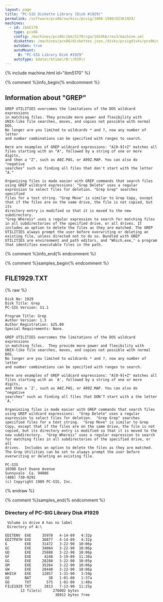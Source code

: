 ```yaml
---
layout: page
title: "PC-SIG Diskette Library (Disk #1929)"
permalink: /software/pcx86/sw/misc/pcsig/1000-1999/DISK1929/
machines:
  - id: ibm5170
    type: pcx86
    config: /machines/pcx86/ibm/5170/cga/1024kb/rev3/machine.xml
    diskettes: /machines/pcx86/diskettes.json,/disks/pcsigdisks/pcx86/diskettes.json
    autoGen: true
    autoMount:
      B: "PC-SIG Library Disk #1929"
    autoType: $date\r$time\rB:\rDIR\r
---
```


{% include machine.html id="ibm5170" %}

{% comment %}info_begin{% endcomment %}

## Information about "GREP"

    GREP UTILITIES overcomes the limitations of the DOS wildcard expressions
    in matching files. They provide more power and flexibility with
    UNIX-like file searches, moves, and copies not possible with normal DOS.
    No longer are you limited to wildcards * and ?, now any number of letter
    and number combinations can be specified with ranges to search.
    
    Here are examples of GREP wildcard expressions: "A[0-9]+Z" matches all
    files starting with an "A", followed by a string of one or more digits,
    and then a "Z", such as A0Z.PAS, or A99Z.MAP. You can also do "negative
    searches" such as finding all files that don't start with the letter
    "A."
    
    Organizing files is made easier with GREP commands that search files
    using GREP wildcard expressions: "Grep Delete" uses a regular
    expression to select files for deletion. "Grep Grep" searches specified
    files for a text string. "Grep Move" is similar to Grep Copy, except
    that if the files are on the same drive, the file is not copied, but its
    directory entry is modified so that it is moved to the new subdirectory.
    "Grep Whereis" uses a regular expression to search for matching files
    in all subdirectories of the specified drive, or all drives. It
    includes an option to delete the files as they are matched. The GREP
    UTILITIES always prompt the user before overwriting or deleting an
    existing file, unless directed not to do so. Bundled with GREP
    UTILITIES are environment and path editors, and "Which.exe," a program
    that identifies executable files in the path.
{% comment %}info_end{% endcomment %}

{% comment %}samples_begin{% endcomment %}

## FILE1929.TXT

{% raw %}
```
Disk No: 1929                                                           
Disk Title: Grep                                                        
PC-SIG Version: S1.1                                                    
                                                                        
Program Title: Grep                                                     
Author Version: 1.3                                                     
Author Registration: $25.00                                             
Special Requirements: None.                                             
                                                                        
GREP UTILITIES overcomes the limitations of the DOS wildcard expressions
in matching files.  They provide more power and flexibility with        
UNIX-like file searches, moves, and copies not possible with normal DOS.
No longer are you limited to wildcards * and ?, now any number of letter
and number combinations can be specified with ranges to search.         
                                                                        
Here are examples of GREP wildcard expressions: "A[0-9]+Z" matches all  
files starting with an `A', followed by a string of one or more digits, 
and then a `Z', such as A0Z.PAS, or A99Z.MAP. You can also do "negative 
searches" such as finding all files that DON'T start with a the letter  
`A.'                                                                    
                                                                        
Organinzing files is made easier with GREP commands that search files   
using GREP wildcard expressions:  "Grep Delete" uses a regular          
expression to select files for deletion.  "Grep Grep" searches          
specified files for a text string.  "Grep Move" is similar to Grep      
Copy, except that if the files are on the same drive, the file is not   
copied, but its directory entry is modified so that it is moved to the  
new subdirectory.  "Grep Whereis" uses a regular expression to search   
for matching files in all subdirectories of the specified drive, or all 
drives.  Includes an option to delete the files as they are matched.    
The Grep Utilities can be set to always prompt the user before          
overwriting or deleting an existing file.                               
                                                                        
PC-SIG                                                                  
1030D East Duane Avenue                                                 
Sunnyvale  Ca. 94086                                                    
(408) 730-9291                                                          
(c) Copyright 1989 PC-SIG, Inc.                                         
```
{% endraw %}

{% comment %}samples_end{% endcomment %}

### Directory of PC-SIG Library Disk #1929

     Volume in drive A has no label
     Directory of A:\

    EDITENV  EXE     35978   4-14-89   4:32p
    EDITPATH EXE     36877   4-14-89   4:32p
    G        EXE     31472   3-22-90  10:06p
    GC       EXE     34064   3-22-90  10:06p
    GD       EXE     25888   3-22-90  10:06p
    GF       EXE      4240   3-19-89  11:30a
    GG       EXE     28288   3-22-90  10:05p
    GM       EXE     35264   3-22-90  10:06p
    GW       EXE     28448   3-22-90  10:06p
    WHICH    EXE     12057   1-31-90   3:59p
    GO       BAT        38   1-01-80   1:37a
    GO       TXT       575   1-01-80   1:48a
    FILE1929 TXT      2813   7-13-90  11:25p
           13 file(s)     276002 bytes
                           38912 bytes free
